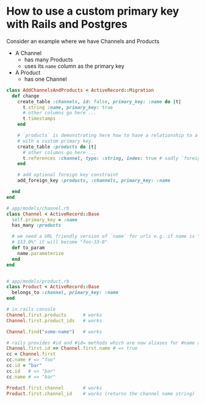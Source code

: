 # How to use a custom primary key with Rails and Postgres

Consider an example where we have Channels and Products

* A Channel
    * has many Products
    * uses its `name` column as the primary key
* A Product
    * has one Channel

```ruby
class AddChannelsAndProducts < ActiveRecord::Migration
  def change
    create_table :channels, id: false, primary_key: :name do |t|
      t.string :name, primary_key: true
      # other columns go here ...
      t.timestamps
    end

    # `products` is demonstrating here how to have a relationship to a table
    # with a custom primary key.
    create_table :products do |t|
      # other columns go here ...
      t.references :channel, type: :string, index: true # sadly `foreign_key: true` does not work (see below for alternative)
    end

    # add optional foreign key constraint
    add_foreign_key :products, :channels, primary_key: :name

  end
end
```

```ruby
# app/models/channel.rb
class Channel < ActiveRecord::Base
  self.primary_key = :name
  has_many :products

  # we need a URL friendly version of `name` for urls e.g. if name is "Foo
  # $33.0%" it will become "foo-33-0"
  def to_param
    name.parameterize
  end
end


# app/models/product.rb
class Product < ActiveRecord::Base
  belongs_to :channel, primary_key: :name
end
```

```ruby
# in rails console
Channel.first.products      # works
Channel.first.product_ids   # works

Channel.find("some-name")   # works

# rails provides #id and #id= methods which are now aliases for #name and #name=
Channel.first.id == Channel.first.name # => true
cc = Channel.first
cc.name # => "foo"
cc.id = "bar"
cc.id   # => "bar"
cc.name # => "bar"

Product.first.channel       # works
Product.first.channel_id    # works (returns the channel name string)
```
